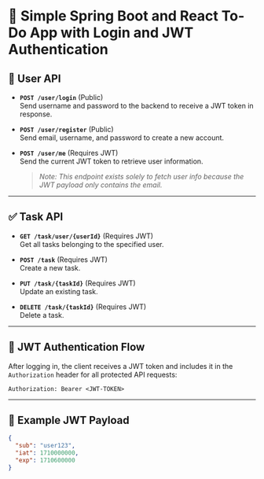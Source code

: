 # 📝 Simple Spring Boot and React To-Do App with Login and JWT Authentication

## 📌 User API

- **`POST /user/login`** (Public)  
  Send username and password to the backend to receive a JWT token in response.

- **`POST /user/register`** (Public)  
  Send email, username, and password to create a new account.

- **`POST /user/me`** (Requires JWT)  
  Send the current JWT token to retrieve user information.  
  > _Note: This endpoint exists solely to fetch user info because the JWT payload only contains the email._

---

## ✅ Task API

- **`GET /task/user/{userId}`** (Requires JWT)  
  Get all tasks belonging to the specified user.

- **`POST /task`** (Requires JWT)  
  Create a new task.

- **`PUT /task/{taskId}`** (Requires JWT)  
  Update an existing task.

- **`DELETE /task/{taskId}`** (Requires JWT)  
  Delete a task.

---

## 🔐 JWT Authentication Flow

After logging in, the client receives a JWT token and includes it in the `Authorization` header for all protected API requests:

```http
Authorization: Bearer <JWT-TOKEN>
```

---

## 🧾 Example JWT Payload

```json
{
  "sub": "user123",
  "iat": 1710000000,
  "exp": 1710600000
}
```
